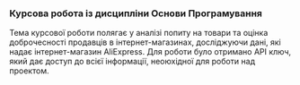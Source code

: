 ### Курсова робота із дисципліни Основи Програмування
Тема курсової роботи полягає у аналізі попиту на товари та оцінка доброчесності продавців в інтернет-магазинах, досліджуючи дані, які надає інтернет-магазин AliExpress.
Для роботи було отримано АРІ ключ, який дає доступ до всієї інформації, неоюхідної для роботи над проектом.


